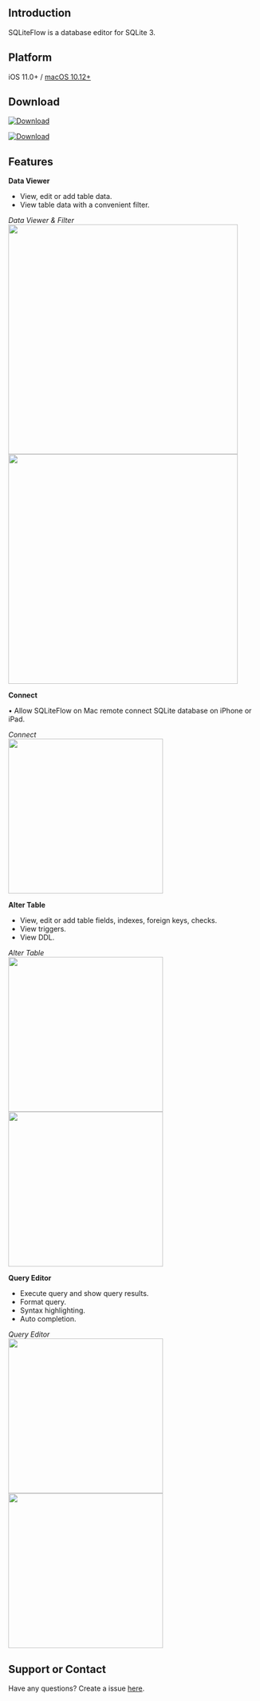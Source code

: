 ## Introduction
SQLiteFlow is a database editor for SQLite 3.

## Platform
iOS 11.0+ / [macOS 10.12+](/)

## Download
[![Download](iOS/DownloadOnTheAppStore.svg)](https://itunes.apple.com/app/id1406266008)

[![Download](DownloadOnTheMacAppStore.svg)](https://itunes.apple.com/app/id1378587993)

## Features

**Data Viewer**

- View, edit or add table data.
- View table data with a convenient filter.

*Data Viewer & Filter*
<br/>
<img src="iOS/DataView.png" width="460">
<img src="iOS/Filter.png" width="460">

**Connect**

• Allow SQLiteFlow on Mac remote connect SQLite database on iPhone or iPad.

*Connect*
<br/>
<img src="iOS/Connect.png" width="310">

**Alter Table**

- View, edit or add table fields, indexes, foreign keys, checks.
- View triggers.
- View DDL.

*Alter Table*
<br/>
<img src="iOS/AlterTable.png" width="310">
<img src="iOS/AlterField.png" width="310">

**Query Editor**

- Execute query and show query results.
- Format query.
- Syntax highlighting.
- Auto completion.

*Query Editor*
<br/>
<img src="iOS/QueryEditor.png" width="310">
<img src="iOS/QueryResult.png" width="310">

## Support or Contact

Have any questions? Create a issue [here](https://github.com/SQLiteFlow/SQLiteFlow-Issues/issues).
